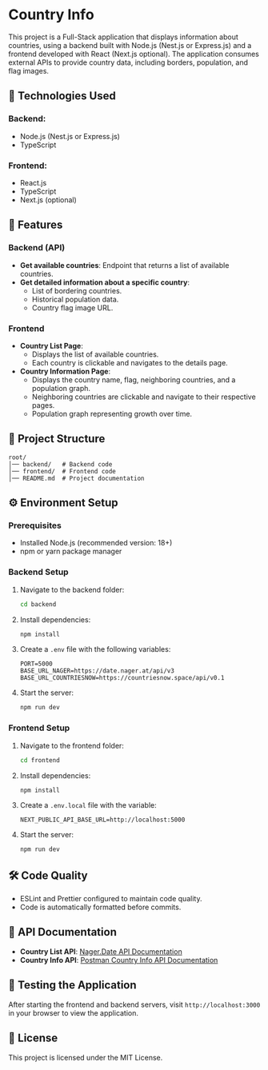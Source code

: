 # Country Info

This project is a Full-Stack application that displays information about countries, using a backend built with Node.js (Nest.js or Express.js) and a frontend developed with React (Next.js optional). The application consumes external APIs to provide country data, including borders, population, and flag images.

## 🚀 Technologies Used

### Backend:
- Node.js (Nest.js or Express.js)
- TypeScript

### Frontend:
- React.js
- TypeScript
- Next.js (optional)

## 📌 Features

### Backend (API)
- **Get available countries**: Endpoint that returns a list of available countries.
- **Get detailed information about a specific country**:
  - List of bordering countries.
  - Historical population data.
  - Country flag image URL.

### Frontend
- **Country List Page**:
  - Displays the list of available countries.
  - Each country is clickable and navigates to the details page.
- **Country Information Page**:
  - Displays the country name, flag, neighboring countries, and a population graph.
  - Neighboring countries are clickable and navigate to their respective pages.
  - Population graph representing growth over time.

## 📂 Project Structure
```
root/
│── backend/   # Backend code
│── frontend/  # Frontend code
│── README.md  # Project documentation
```

## ⚙️ Environment Setup

### Prerequisites
- Installed Node.js (recommended version: 18+)
- npm or yarn package manager

### Backend Setup
1. Navigate to the backend folder:
   ```bash
   cd backend
   ```
2. Install dependencies:
   ```bash
   npm install
   ```
3. Create a `.env` file with the following variables:
   ```env
   PORT=5000
   BASE_URL_NAGER=https://date.nager.at/api/v3
   BASE_URL_COUNTRIESNOW=https://countriesnow.space/api/v0.1
   ```
4. Start the server:
   ```bash
   npm run dev
   ```

### Frontend Setup
1. Navigate to the frontend folder:
   ```bash
   cd frontend
   ```
2. Install dependencies:
   ```bash
   npm install
   ```
3. Create a `.env.local` file with the variable:
   ```env
   NEXT_PUBLIC_API_BASE_URL=http://localhost:5000
   ```
4. Start the server:
   ```bash
   npm run dev
   ```

## 🛠 Code Quality
- ESLint and Prettier configured to maintain code quality.
- Code is automatically formatted before commits.

## 📜 API Documentation
- **Country List API**: [Nager.Date API Documentation](https://date.nager.at/swagger/index.html)
- **Country Info API**: [Postman Country Info API Documentation](https://documenter.getpostman.com/view/1134062/T1LJjU52)

## 🎯 Testing the Application
After starting the frontend and backend servers, visit `http://localhost:3000` in your browser to view the application.

## 📄 License
This project is licensed under the MIT License.

